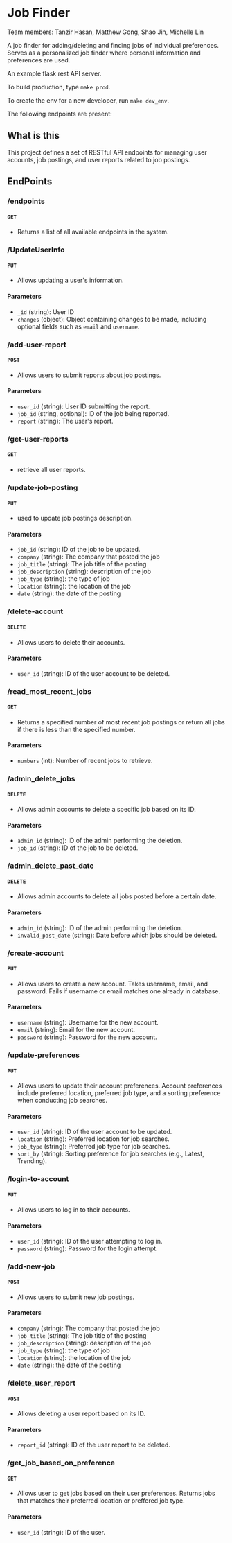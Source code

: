 # Job Finder

Team members: Tanzir Hasan, Matthew Gong, Shao Jin, Michelle Lin

A job finder for adding/deleting and finding jobs of individual preferences. Serves as a personalized job finder where personal information and preferences are used. 

An example flask rest API server.

To build production, type `make prod`.

To create the env for a new developer, run `make dev_env`.


The following endpoints are present:

## What is this

This project defines a set of RESTful API endpoints for managing user accounts, job postings, and user reports related to job postings.

## EndPoints

### /endpoints

#### `GET`

- Returns a list of all available endpoints in the system.

### /UpdateUserInfo

#### `PUT`

- Allows updating a user's information. 

#### Parameters

- `_id` (string): User ID
- `changes` (object): Object containing changes to be made, including optional fields such as `email` and `username`.

### /add-user-report

#### `POST`

- Allows users to submit reports about job postings.

#### Parameters

- `user_id` (string): User ID submitting the report.
- `job_id` (string, optional): ID of the job being reported.
- `report` (string): The user's report.

### /get-user-reports

#### `GET`

- retrieve all user reports.

### /update-job-posting

#### `PUT`

- used to update job postings description.

#### Parameters

- `job_id` (string): ID of the job to be updated.
- `company` (string): The company that posted the job
- `job_title` (string): The job title of the posting
- `job_description` (string): description of the job
- `job_type` (string): the type of job
- `location` (string): the location of the job
- `date` (string): the date of the posting

### /delete-account

#### `DELETE`

- Allows users to delete their accounts.

#### Parameters

- `user_id` (string): ID of the user account to be deleted.

### /read_most_recent_jobs

#### `GET`

- Returns a specified number of most recent job postings or return all jobs if there is less than the specified number.

#### Parameters

- `numbers` (int): Number of recent jobs to retrieve.

### /admin_delete_jobs

#### `DELETE`

- Allows admin accounts to delete a specific job based on its ID.

#### Parameters

- `admin_id` (string): ID of the admin performing the deletion.
- `job_id` (string): ID of the job to be deleted.

### /admin_delete_past_date

#### `DELETE`

- Allows admin accounts to delete all jobs posted before a certain date.

#### Parameters

- `admin_id` (string): ID of the admin performing the deletion.
- `invalid_past_date` (string): Date before which jobs should be deleted.

### /create-account

#### `PUT`

- Allows users to create a new account. Takes username, email, and password. Fails if username or email matches one already in database.

#### Parameters

- `username` (string): Username for the new account.
- `email` (string): Email for the new account.
- `password` (string): Password for the new account.

### /update-preferences

#### `PUT`

- Allows users to update their account preferences. Account preferences include preferred location, preferred job type, and a sorting preference when conducting job searches.

#### Parameters

- `user_id` (string): ID of the user account to be updated.
- `location` (string): Preferred location for job searches.
- `job_type` (string): Preferred job type for job searches.
- `sort_by` (string): Sorting preference for job searches (e.g., Latest, Trending).

### /login-to-account

#### `PUT`

- Allows users to log in to their accounts. 

#### Parameters

- `user_id` (string): ID of the user attempting to log in.
- `password` (string): Password for the login attempt.

### /add-new-job

#### `POST`

- Allows users to submit new job postings. 

#### Parameters

- `company` (string): The company that posted the job
- `job_title` (string): The job title of the posting
- `job_description` (string): description of the job
- `job_type` (string): the type of job
- `location` (string): the location of the job
- `date` (string): the date of the posting

### /delete_user_report

#### `POST`

- Allows deleting a user report based on its ID.

#### Parameters

- `report_id` (string): ID of the user report to be deleted.

### /get_job_based_on_preference

#### `GET`

- Allows user to get jobs based on their user preferences. Returns jobs that matches their preferred location or preffered job type.

#### Parameters

- `user_id` (string): ID of the user.




